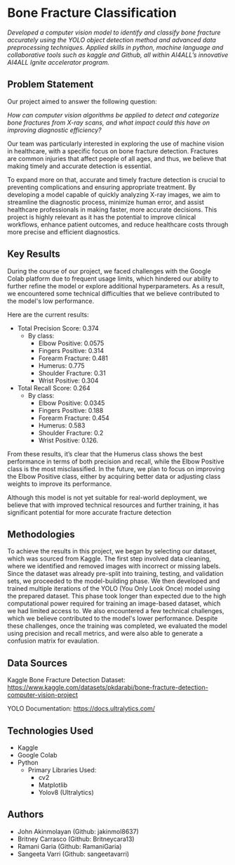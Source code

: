 # Bone Fracture Classification
*Developed a computer vision model to identify and classify bone fracture accurately using the YOLO object detection method and advanced data preprocessing techniques. Applied skills in python, machine language and collaborative tools such as kaggle and Github, all within AI4ALL’s innovative AI4ALL Ignite accelerator program.* 

## Problem Statement <!--- do not change this line -->

Our project aimed to answer the following question:

*How can computer vision algorithms be applied to detect and categorize bone fractures from X-ray scans, and what impact could this have on improving diagnostic efficiency?*

Our team was particularly interested in exploring the use of machine vision in healthcare, with a specific focus on bone fracture detection. Fractures are common injuries that affect people of all ages, and thus, we believe that making timely and accurate detection is essential.

To expand more on that, accurate and timely fracture detection is crucial to preventing complications and ensuring appropriate treatment. By developing a model capable of quickly analyzing X-ray images, we aim to streamline the diagnostic process, minimize human error, and assist healthcare professionals in making faster, more accurate decisions. This project is highly relevant as it has the potential to improve clinical workflows, enhance patient outcomes, and reduce healthcare costs through more precise and efficient diagnostics.

## Key Results <!--- do not change this line -->
During the course of our project, we faced challenges with the Google Colab platform due to frequent usage limits, which hindered our ability to further refine the model or explore additional hyperparameters. As a result, we encountered some technical difficulties that we believe contributed to the model's low performance.

Here are the current results:
- Total Precision Score: 0.374
   - By class:
      - Elbow Positive: 0.0575
      - Fingers Positive: 0.314
      - Forearm Fracture: 0.481
      - Humerus: 0.775
      - Shoulder Fracture: 0.31
      - Wrist Positive: 0.304
- Total Recall Score: 0.264
  - By class:
     - Elbow Positive: 0.0345
     - Fingers Positive: 0.188
     - Forearm Fracture: 0.454
     - Humerus: 0.583
     - Shoulder Fracture: 0.2
     - Wrist Positive: 0.126.   
   
From these results, it’s clear that the Humerus class shows the best performance in terms of both precision and recall, while the Elbow Positive class is the most misclassified. In the future, we plan to focus on improving the Elbow Positive class, either by acquiring better data or adjusting class weights to improve its performance.

Although this model is not yet suitable for real-world deployment, we believe that with improved technical resources and further training, it has significant potential for more accurate fracture detection 

## Methodologies <!--- do not change this line -->

To achieve the results in this project, we began by selecting our dataset, which was sourced from Kaggle. The first step involved data cleaning, where we identified and removed images with incorrect or missing labels. Since the dataset was already pre-split into training, testing, and validation sets, we proceeded to the model-building phase. We then developed and trained multiple iterations of the YOLO (You Only Look Once) model using the prepared dataset. This phase took longer than expected due to the high computational power required for training an image-based dataset, which we had limited access to. We also encountered a few technical challenges, which we believe contributed to the model's lower performance. Despite these challenges, once the training was completed, we evaluated the model using precision and recall metrics, and were also able to generate a confusion matrix for evaulation. 

## Data Sources <!--- do not change this line -->

Kaggle Bone Fracture Detection Dataset: https://www.kaggle.com/datasets/pkdarabi/bone-fracture-detection-computer-vision-project 


YOLO Documentation: https://docs.ultralytics.com/

## Technologies Used <!--- do not change this line -->
- Kaggle
- Google Colab
- Python
   - Primary Libraries Used:
       - cv2
       - Matplotlib
       - Yolov8 (Ultralytics)

## Authors <!--- do not change this line -->
- John Akinmolayan (Github: jakinmol8637)
- Britney Carrasco (Github: Britneycara13)
- Ramani Garia (Github: RamaniGaria)
- Sangeeta Varri (Github: sangeetavarri)
